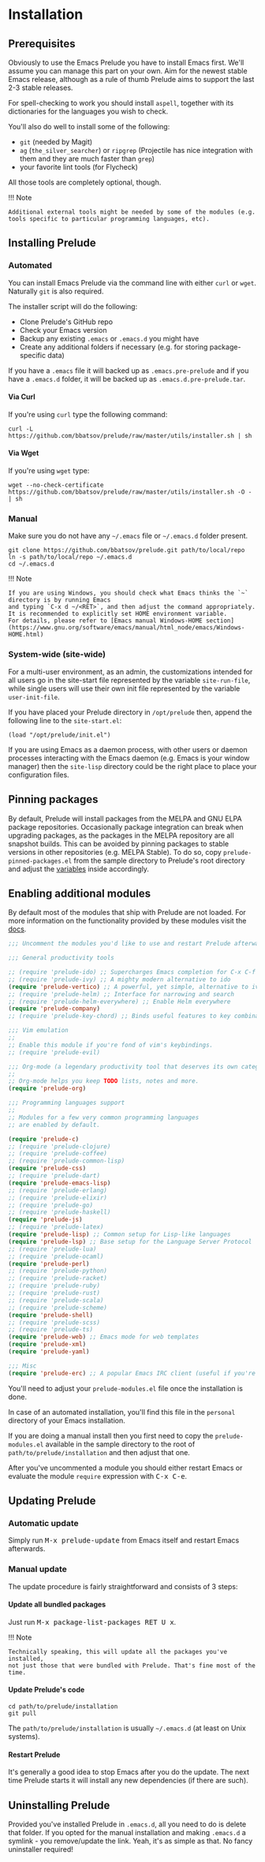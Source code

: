 # Installation

## Prerequisites

Obviously to use the Emacs Prelude you have to install Emacs
first. We'll assume you can manage this part on your own.
Aim for the newest stable Emacs release, although as a rule of
thumb Prelude aims to support the last 2-3 stable releases.

For spell-checking to work you should install `aspell`, together with its
dictionaries for the languages you wish to check.

You'll also do well to install some of the following:

- `git` (needed by Magit)
- `ag` (`the_silver_searcher`) or `ripgrep` (Projectile has nice integration with them and they are much faster than `grep`)
- your favorite lint tools (for Flycheck)

All those tools are completely optional, though.

!!! Note

    Additional external tools might be needed by some of the modules (e.g. tools specific to particular programming languages, etc).

## Installing Prelude

### Automated

You can install Emacs Prelude via the command line with either `curl` or
`wget`. Naturally `git` is also required.

The installer script will do the following:

- Clone Prelude's GitHub repo
- Check your Emacs version
- Backup any existing `.emacs` or `.emacs.d` you might have
- Create any additional folders if necessary (e.g. for storing
  package-specific data)

If you have a `.emacs` file it will backed up as `.emacs.pre-prelude`
and if you have a `.emacs.d` folder, it will be backed up as
`.emacs.d.pre-prelude.tar`.

#### Via Curl

If you're using `curl` type the following command:

```shell
curl -L https://github.com/bbatsov/prelude/raw/master/utils/installer.sh | sh
```

#### Via Wget

If you're using `wget` type:

```shell
wget --no-check-certificate https://github.com/bbatsov/prelude/raw/master/utils/installer.sh -O - | sh
```

### Manual

Make sure you do not have any `~/.emacs` file or `~/.emacs.d` folder
present.

```shell
git clone https://github.com/bbatsov/prelude.git path/to/local/repo
ln -s path/to/local/repo ~/.emacs.d
cd ~/.emacs.d
```

!!! Note

    If you are using Windows, you should check what Emacs thinks the `~` directory is by running Emacs
    and typing `C-x d ~/<RET>`, and then adjust the command appropriately.
    It is recommended to explicitly set HOME environment variable.
    For details, please refer to [Emacs manual Windows-HOME section](https://www.gnu.org/software/emacs/manual/html_node/emacs/Windows-HOME.html)

### System-wide (site-wide)

For a multi-user environment, as an admin, the customizations intended
for all users go in the site-start file represented by the variable
`site-run-file`, while single users will use their own init file
represented by the variable `user-init-file`.

If you have placed your Prelude directory in `/opt/prelude` then,
append the following line to the `site-start.el`:

``` emacs-lisp
(load "/opt/prelude/init.el")
```

If you are using Emacs as a daemon process, with other users or daemon
processes interacting with the Emacs daemon (e.g. Emacs is your window
manager) then the `site-lisp` directory could be the right place to
place your configuration files.

## Pinning packages

By default, Prelude will install packages from the MELPA and GNU ELPA
package repositories. Occasionally package integration can break when
upgrading packages, as the packages in the MELPA repository are all
snapshot builds.  This can be avoided by pinning packages to stable
versions in other repositories (e.g. MELPA Stable).  To do so, copy
`prelude-pinned-packages.el` from the sample directory to Prelude's
root directory and adjust the
[variables](https://www.gnu.org/software/emacs/manual/html_node/emacs/Package-Installation.html)
inside accordingly.

## Enabling additional modules

By default most of the modules that ship with Prelude are not
loaded. For more information on the functionality provided by these
modules visit the [docs](modules/index.md).

```lisp
;;; Uncomment the modules you'd like to use and restart Prelude afterwards

;;; General productivity tools

;; (require 'prelude-ido) ;; Supercharges Emacs completion for C-x C-f and more
;; (require 'prelude-ivy) ;; A mighty modern alternative to ido
(require 'prelude-vertico) ;; A powerful, yet simple, alternative to ivy
;; (require 'prelude-helm) ;; Interface for narrowing and search
;; (require 'prelude-helm-everywhere) ;; Enable Helm everywhere
(require 'prelude-company)
;; (require 'prelude-key-chord) ;; Binds useful features to key combinations

;;; Vim emulation
;;
;; Enable this module if you're fond of vim's keybindings.
;; (require 'prelude-evil)

;;; Org-mode (a legendary productivity tool that deserves its own category)
;;
;; Org-mode helps you keep TODO lists, notes and more.
(require 'prelude-org)

;;; Programming languages support
;;
;; Modules for a few very common programming languages
;; are enabled by default.

(require 'prelude-c)
;; (require 'prelude-clojure)
;; (require 'prelude-coffee)
;; (require 'prelude-common-lisp)
(require 'prelude-css)
;; (require 'prelude-dart)
(require 'prelude-emacs-lisp)
;; (require 'prelude-erlang)
;; (require 'prelude-elixir)
;; (require 'prelude-go)
;; (require 'prelude-haskell)
(require 'prelude-js)
;; (require 'prelude-latex)
(require 'prelude-lisp) ;; Common setup for Lisp-like languages
(require 'prelude-lsp) ;; Base setup for the Language Server Protocol
;; (require 'prelude-lua)
;; (require 'prelude-ocaml)
(require 'prelude-perl)
;; (require 'prelude-python)
;; (require 'prelude-racket)
;; (require 'prelude-ruby)
;; (require 'prelude-rust)
;; (require 'prelude-scala)
;; (require 'prelude-scheme)
(require 'prelude-shell)
;; (require 'prelude-scss)
;; (require 'prelude-ts)
(require 'prelude-web) ;; Emacs mode for web templates
(require 'prelude-xml)
(require 'prelude-yaml)

;;; Misc
(require 'prelude-erc) ;; A popular Emacs IRC client (useful if you're still into Freenode)
```

You'll need to adjust your `prelude-modules.el` file once the
installation is done.

In case of an automated installation, you'll find this file in the
`personal` directory of your Emacs installation.

If you are doing a manual install then you first need to copy the
`prelude-modules.el` available in the sample directory to the root of
`path/to/prelude/installation` and then adjust that one.

After you've uncommented a module you should either restart Emacs or
evaluate the module `require` expression with <kbd>C-x C-e</kbd>.

## Updating Prelude

### Automatic update

Simply run <kbd>M-x prelude-update</kbd> from Emacs itself and restart
Emacs afterwards.

### Manual update

The update procedure is fairly straightforward and consists of 3
steps:

#### Update all bundled packages

Just run <kbd>M-x package-list-packages RET U x</kbd>.

!!! Note

    Technically speaking, this will update all the packages you've installed,
    not just those that were bundled with Prelude. That's fine most of the time.

#### Update Prelude's code

```shell
cd path/to/prelude/installation
git pull
```

The `path/to/prelude/installation` is usually `~/.emacs.d` (at least
on Unix systems).

#### Restart Prelude

It's generally a good idea to stop Emacs after you do the update. The
next time Prelude starts it will install any new dependencies (if
there are such).

## Uninstalling Prelude

Provided you've installed Prelude in `.emacs.d`, all you need to do is
delete that folder.  If you opted for the manual installation and
making `.emacs.d` a symlink - you remove/update the link. Yeah, it's
as simple as that. No fancy uninstaller required!
